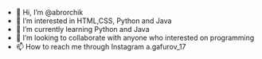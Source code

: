 - 👋 Hi, I’m @abrorchik
- 👀 I’m interested in HTML,CSS, Python and Java
- 🌱 I’m currently learning Python and Java
- 💞️ I’m looking to collaborate with anyone who interested on programming
- 📫 How to reach me through Instagram a.gafurov_17

<!---
abrorchik/abrorchik is a ✨ special ✨ repository because its `README.md` (this file) appears on your GitHub profile.
You can click the Preview link to take a look at your changes.
--->
